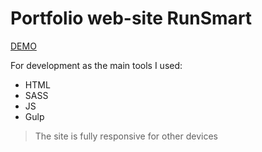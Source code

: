 # Portfolio web-site RunSmart

[DEMO](https://puls-portgolio-iuliiaverevkina.vercel.app/)

For development as the main tools I used:
* HTML
* SASS
* JS
* Gulp
> The site is fully responsive for other devices

